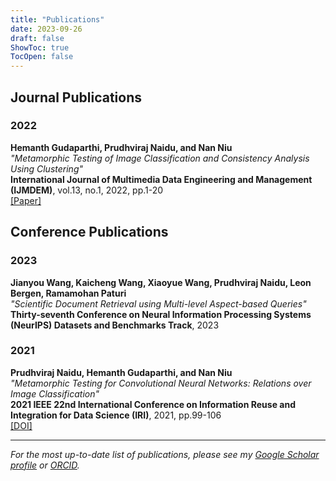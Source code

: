 ```yaml
---
title: "Publications"
date: 2023-09-26
draft: false
ShowToc: true
TocOpen: false
---
```


## Journal Publications

### 2022

**Hemanth Gudaparthi, Prudhviraj Naidu, and Nan Niu**  
*"Metamorphic Testing of Image Classification and Consistency Analysis Using Clustering"*  
**International Journal of Multimedia Data Engineering and Management (IJMDEM)**, vol.13, no.1, 2022, pp.1-20  
[[Paper]](http://doi.org/10.4018/IJMDEM.304390)

## Conference Publications

### 2023

**Jianyou Wang, Kaicheng Wang, Xiaoyue Wang, Prudhviraj Naidu, Leon Bergen, Ramamohan Paturi**  
*"Scientific Document Retrieval using Multi-level Aspect-based Queries"*  
**Thirty-seventh Conference on Neural Information Processing Systems (NeurIPS) Datasets and Benchmarks Track**, 2023

### 2021

**Prudhviraj Naidu, Hemanth Gudaparthi, and Nan Niu**  
*"Metamorphic Testing for Convolutional Neural Networks: Relations over Image Classification"*  
**2021 IEEE 22nd International Conference on Information Reuse and Integration for Data Science (IRI)**, 2021, pp.99-106  
[[DOI]](https://doi.org/10.1109/IRI51335.2021.00020)

---

*For the most up-to-date list of publications, please see my [Google Scholar profile](https://scholar.google.com) or [ORCID](https://orcid.org).*